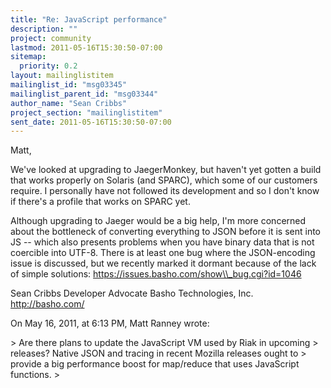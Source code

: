 ```yaml
---
title: "Re: JavaScript performance"
description: ""
project: community
lastmod: 2011-05-16T15:30:50-07:00
sitemap:
  priority: 0.2
layout: mailinglistitem
mailinglist_id: "msg03345"
mailinglist_parent_id: "msg03344"
author_name: "Sean Cribbs"
project_section: "mailinglistitem"
sent_date: 2011-05-16T15:30:50-07:00
---
```



Matt,

We've looked at upgrading to JaegerMonkey, but haven't yet gotten a build that 
works properly on Solaris (and SPARC), which some of our customers require. I 
personally have not followed its development and so I don't know if there's a 
profile that works on SPARC yet.

Although upgrading to Jaeger would be a big help, I'm more concerned about the 
bottleneck of converting everything to JSON before it is sent into JS -- which 
also presents problems when you have binary data that is not coercible into 
UTF-8. There is at least one bug where the JSON-encoding issue is discussed, 
but we recently marked it dormant because of the lack of simple solutions: 
https://issues.basho.com/show\\_bug.cgi?id=1046

Sean Cribbs 
Developer Advocate
Basho Technologies, Inc.
http://basho.com/

On May 16, 2011, at 6:13 PM, Matt Ranney wrote:

&gt; Are there plans to update the JavaScript VM used by Riak in upcoming 
&gt; releases? Native JSON and tracing in recent Mozilla releases ought to 
&gt; provide a big performance boost for map/reduce that uses JavaScript functions.
&gt; 
